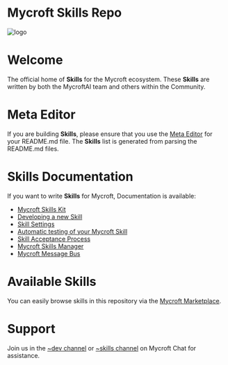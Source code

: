 # Mycroft Skills Repo
![logo](https://avatars1.githubusercontent.com/u/14171097?v=4&s=200 "Logo")

# Welcome

The official home of **Skills** for the Mycroft ecosystem.  These **Skills** are written by both the MycroftAI team and others within the Community.

# Meta Editor

If you are building **Skills**, please ensure that you use the [Meta Editor](https://raw.githack.com/MycroftAI/mycroft-skills/19.02/meta_editor.html) for your README.md file. The **Skills** list is generated from parsing the README.md files. 

# Skills Documentation

If you want to write **Skills** for Mycroft, Documentation is available: 

* [Mycroft Skills Kit](https://mycroft.ai/documentation/skills/msk/)
* [Developing a new Skill](https://mycroft.ai/documentation/skills/introduction-developing-skills/)
* [Skill Settings](https://mycroft.ai/documentation/skills/skill-settings/)
* [Automatic testing of your Mycroft Skill](https://mycroft.ai/documentation/skills/automatic-testing/)
* [Skill Acceptance Process](https://mycroft.ai/documentation/skills/skills-acceptance-process/)
* [Mycroft Skills Manager](https://mycroft.ai/documentation/msm/)
* [Mycroft Message Bus](https://mycroft.ai/documentation/message-bus/)

# Available Skills

You can easily browse skills in this repository via the [Mycroft Marketplace](https://market.mycroft.ai).

# Support 

Join us in the [~dev channel](https://chat.mycroft.ai/community/channels/dev) or [~skills channel](https://chat.mycroft.ai/community/channels/skills) on Mycroft Chat for assistance.
